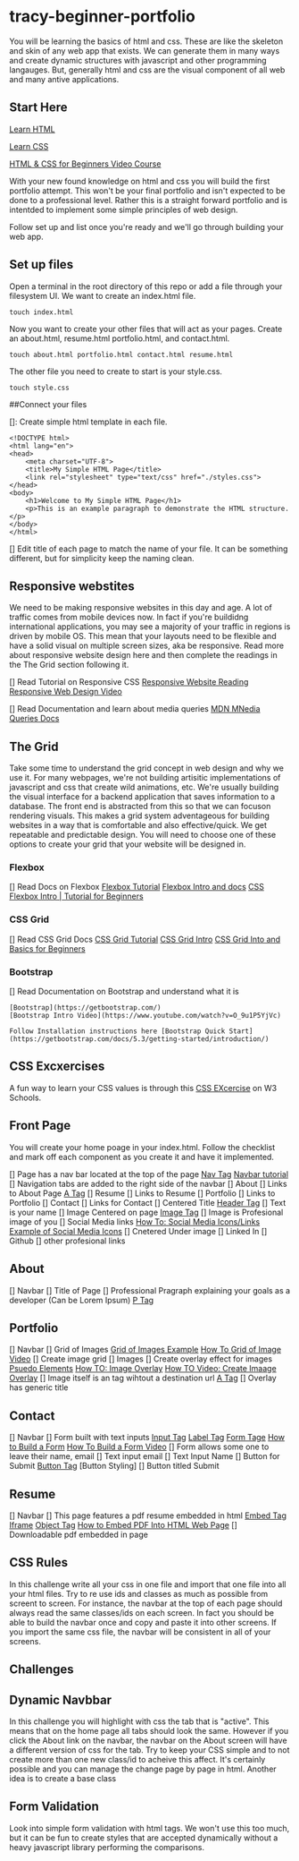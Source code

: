 # tracy-beginner-portfolio

You will be learning the basics of html and css. These are like the skeleton and skin of any web app that exists. We can generate them in many ways and create dynamic structures with javascript and other programming langauges. But, generally html and css are the visual component of all web and many antive applications. 

## Start Here

[Learn HTML](https://developer.mozilla.org/en-US/docs/Web/HTML)

[Learn CSS](https://developer.mozilla.org/en-US/docs/Learn/Getting_started_with_the_web/CSS_basics)

[HTML & CSS for Beginners Video Course](https://www.youtube.com/playlist?list=PL0eyrZgxdwhwP0AxnbBiDBCi53LK9uCMZ)


With your new found knowledge on html and css you will build the first portfolio attempt. This won't be your final portfolio and isn't expected to be done to a professional level. Rather this is a straight forward portfolio and is intentded to implement some simple principles of web design.

Follow set up and list once you're ready and we'll go through building your web app.

## Set up files

Open a terminal in the root directory of this repo or add a file through your filesystem UI. We want to create an index.html file.

```
touch index.html
```

Now you want to create your other files that will act as your pages. Create an about.html, resume.html portfolio.html, and contact.html.

```
touch about.html portfolio.html contact.html resume.html
```

The other file you need to create to start is your style.css.

```
touch style.css
```

##Connect your files

[]: Create simple html template in each file.

```
<!DOCTYPE html>
<html lang="en">
<head>
    <meta charset="UTF-8">
    <title>My Simple HTML Page</title>
    <link rel="stylesheet" type="text/css" href="./styles.css">
</head>
<body>
    <h1>Welcome to My Simple HTML Page</h1>
    <p>This is an example paragraph to demonstrate the HTML structure.</p>
</body>
</html>
```

[] Edit title of each page to match the name of your file. It can be something different, but for simplicity keep the naming clean.

## Responsive webstites

We need to be making responsive websites in this day and age. A lot of traffic comes from mobile devices now. In fact if you're buildidng international applications, you may see a majority of your traffic in regions is driven by mobile OS. This mean that your layouts need to be flexible and have a solid visual on multiple screen sizes, aka be responsive. Read more about responsive website design here and then complete the readings in the The Grid section following it.

[] Read Tutorial on Responsive CSS
    [Responsive Website Reading](https://www.w3schools.com/css/css_rwd_intro.asp)
    [Responsive Web Design Video](https://www.youtube.com/watch?v=l_zwZoDZoLU)

[] Read Documentation and learn about media queries
    [MDN MNedia Queries Docs](https://developer.mozilla.org/en-US/docs/Web/CSS/CSS_media_queries/Using_media_queries)

## The Grid

Take some time to understand the grid concept in web design and why we use it. For many webpages, we're not building artisitic implementations of javascript and css that create wild animations, etc. We're usually building the visual interface for a backend application that saves information to a database. The front end is abstracted from this so that we can focuson rendering visuals. This makes a grid system adventageous for building websites in a way that is comfortable and also effective/quick. We get repeatable and predictable design. You will need to choose one of these options to create your grid that your website will be designed in.



### Flexbox
[] Read Docs on Flexbox
    [Flexbox Tutorial](https://css-tricks.com/snippets/css/a-guide-to-flexbox/)
    [Flexbox Intro and docs](https://www.w3schools.com/css/css3_flexbox.asp)
    [CSS Flexbox Intro | Tutorial for Beginners](https://www.youtube.com/watch?v=B8BFVzbKmPI)

### CSS Grid

[] Read CSS Grid Docs
    [CSS Grid Tutorial](https://css-tricks.com/snippets/css/complete-guide-grid/)
    [CSS Grid Intro](https://www.w3schools.com/css/css_grid.asp)
    [CSS Grid Into and Basics for Beginners](https://www.youtube.com/watch?v=EaWj2AWI5Es)
### Bootstrap

[] Read Documentation on Bootstrap and understand what it is

    [Bootstrap](https://getbootstrap.com/)
    [Bootstrap Intro Video](https://www.youtube.com/watch?v=O_9u1P5YjVc)
    
    Follow Installation instructions here [Bootstrap Quick Start](https://getbootstrap.com/docs/5.3/getting-started/introduction/)

## CSS Excxercises

A fun way to learn your CSS values is through this [CSS EXcercise](https://www.w3schools.com/css/css_exercises.asp) on W3 Schools.

## Front Page

You will create your home poage in your index.html. Follow the checklist and mark off each component as you create it and have it implemented.

[] Page has a nav bar located at the top of the page 
    [Nav Tag](https://www.w3schools.com/tags/tag_nav.asp)
    [Navbar tutorial](https://www.youtube.com/watch?v=f3uCSh6LIY0)
    [] Navigation tabs are added to the right side of the navbar
        [] About
            [] Links to About Page
                [A Tag](https://www.w3schools.com/tags/tag_a.asp)
        [] Resume
            [] Links to Resume
        [] Portfolio
            [] Links to Portfolio
        [] Contact
            [] Links for Contact
[] Centered Title [Header Tag](https://www.w3schools.com/tags/tag_header.asp)
    [] Text is your name
[] Image Centered on page [Image Tag](https://www.w3schools.com/tags/tag_img.asp)
    [] Image is Profesional image of you
[] Social Media links 
    [How To: Social Media Icons/Links](https://www.w3schools.com/howto/howto_css_social_media_buttons.asp)
    [Example of Social Media Icons](https://codepen.io/vishalamipara/pen/ZEYZVvr)
    [] Cnetered Under image
    [] Linked In
    [] Github
    [] other profesional links

## About
[] Navbar
[] Title of Page
[] Professional Pragraph explaining your goals as a developer (Can be Lorem Ipsum) [P Tag](https://www.w3schools.com/tags/tag_p.asp) 

## Portfolio
[] Navbar
[] Grid of Images
    [Grid of Images Example](https://www.w3schools.com/howto/howto_css_image_grid_responsive.asp)
    [How To Grid of Image Video](https://www.youtube.com/watch?v=rnhoY5Cdmy0&t=1s)
    [] Create image grid
    [] Images
        [] Create overlay effect for images
            [Psuedo Elements](https://www.w3schools.com/css/css_pseudo_elements.asp)
            [How TO: Image Overlay](https://www.w3schools.com/howto/howto_css_image_overlay_title.asp)
            [How TO Video: Create Imaage Overlay](https://www.youtube.com/watch?v=SXQ9l0ScDEA)
        [] Image itself is an <a> tag wihtout a destination url
            [A Tag](https://www.w3schools.com/tags/tag_a.asp)
        [] Overlay has generic title

## Contact
[] Navbar
[] Form built with text inputs
    [Input Tag](https://www.w3schools.com/tags/tag_input.asp)
    [Label Tag](https://www.w3schools.com/tags/tag_label.asp)
    [Form Tage](https://www.w3schools.com/tags/tag_form.asp)
    [How to Build a Form](https://www.w3schools.com/howto/howto_css_contact_form.asp)
    [How To Build a Form Video](https://www.youtube.com/watch?v=E5MEzC0prd4&t=1s)
    [] Form allows some one to leave their name, email
        [] Text input email
        [] Text Input Name
    [] Button for Submit
        [Button Tag](https://www.w3schools.com/tags/tag_button.asp)
        [Button Styling]
        [] Button titled Submit

## Resume
[] Navbar
[] This page features a pdf resume embedded in html
    [Embed Tag](https://www.w3schools.com/tags/tag_embed.asp)
    [Iframe](https://www.w3schools.com/tags/tag_iframe.asp)
    [Object Tag](https://www.w3schools.com/tags/tag_object.asp)
    [How to Embed PDF Into HTML Web Page](https://www.geeksforgeeks.org/how-to-embed-pdf-file-using-html/)
    [] Downloadable pdf embedded in page

## CSS Rules

In this challenge write all your css in one file and import that one file into all your html files. Try to re use ids and classes as much as possible from screent to screen. For instance, the navbar at the top of each page should always read the same classes/ids on each screen. In fact you should be able to build the navbar once and copy and paste it into other screens. If you import the same css file, the navbar will be consistent in all of your screens.

## Challenges

## Dynamic Navbbar
In this challenge you will highlight with css the tab that is "active". This means that on the home page all tabs should look the same. However if you click the About link on the navbar, the navbar on the About screen will have a different version of css for the tab. Try to keep your CSS simple and to not create more than one new class/id to acheive this affect. It's certainly possible and you can manage the change page by page in html. Another idea is to create a base class 

## Form Validation
Look into simple form validation with html tags. We won't use this too much, but it can be fun to create styles that are accepted dynamically without a heavy javascript library performing the comparisons.
